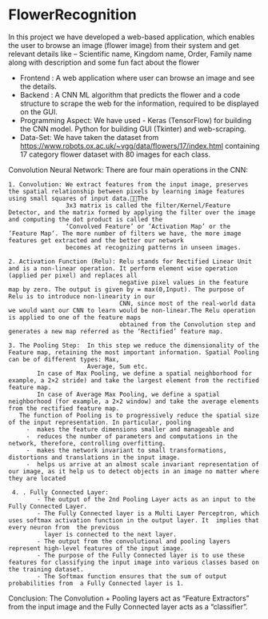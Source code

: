 # FlowerRecognition
In this project we have developed a web-based application, which enables the user to browse an image (flower image) from their system and get relevant details like – Scientific name, Kingdom name, Order, Family name along with description and some fun fact about the flower

- Frontend : A web application where user can browse an image and see the details.
- Backend : A CNN ML algorithm that predicts the flower and a code 
          structure to scrape the web for the information, required to be displayed on the GUI.
- Programming Aspect:  We have used -
    Keras (TensorFlow) for building the CNN model.
    Python  for building GUI (Tkinter) and web-scraping.
- Data-Set:  We have taken the dataset from https://www.robots.ox.ac.uk/~vgg/data/flowers/17/index.html containing 17 category flower dataset with 80 images for each class.

Convolution Neural Network:
There are four main operations in the CNN:
    
    1. Convolution: We extract features from the input image, preserves the spatial relationship between pixels by learning image features using small squares of input data.The  
                    3x3 matrix is called the filter/Kernel/Feature Detector, and the matrix formed by applying the filter over the image and computing the dot product is called the 
                    ‘Convolved Feature’ or ‘Activation Map’ or the ‘Feature Map‘. The more number of filters we have, the more image features get extracted and the better our network 
                    becomes at recognizing patterns in unseen images.
                    
    2. Activation Function (Relu): Relu stands for Rectified Linear Unit and is a non-linear operation. It perform element wise operation (applied per pixel) and replaces all 
                                   negative pixel values in the feature map by zero. The output is given by = max(0,Input). The purpose of Relu is to introduce non-linearity in our 
                                   CNN, since most of the real-world data we would want our CNN to learn would be non-linear.The Relu operation is applied to one of the feature maps 
                                   obtained from the Convolution step and generates a new map referred as the ‘Rectified’ feature map.
                                   
    3. The Pooling Step:  In this step we reduce the dimensionality of the Feature map, retaining the most important information. Spatial Pooling can be of different types: Max, 
                          Average, Sum etc.	
            In case of Max Pooling, we define a spatial neighborhood for example, a 2×2 stride) and take the largest element from the rectified feature map.
            In case of Average Max Pooling, we define a spatial neighborhood (for example, a 2×2 window) and take the average elements from the rectified feature map.
       The function of Pooling is to progressively reduce the spatial size of the input representation. In particular, pooling 
         -  makes the feature dimensions smaller and manageable and   
         -  reduces the number of parameters and computations in the network, therefore, controlling overfitting.
         -  makes the network invariant to small transformations, distortions and translations in the input image.
         -  helps us arrive at an almost scale invariant representation of our image, as it help us to detect objects in an image no matter where they are located
         
     4. . Fully Connected Layer: 
            - The output of the 2nd Pooling Layer acts as an input to the Fully Connected Layer.
            - The Fully Connected layer is a Multi Layer Perceptron, which uses softmax activation function in the output layer. It  implies that every neuron from  the previous 
              layer is connected to the next layer.
            - The output from the convolutional and pooling layers represent high-level features of the input image. 
            - The purpose of the Fully Connected layer is to use these features for classifying the input image into various classes based on the training dataset.
            - The Softmax function ensures that the sum of output probabilities from  a Fully Connected layer is 1.

Conclusion: The Convolution + Pooling layers act as “Feature Extractors” from the input image and  the Fully Connected layer acts as a “classifier”. 
